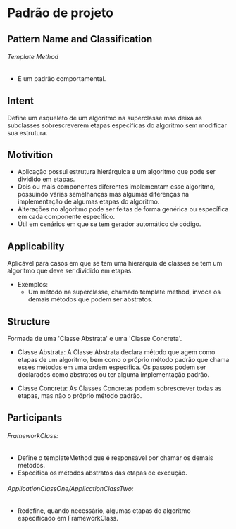 # Padrão de projeto

## Pattern Name and Classification
  ###### Template Method
  - É um padrão comportamental.
## Intent
  Define um esqueleto de um algoritmo na superclasse mas deixa as subclasses sobrescreverem etapas específicas do algoritmo sem modificar sua estrutura.

## Motivition
  - Aplicação possui estrutura hierárquica e um algoritmo que pode ser dividido em etapas.
  - Dois ou mais componentes diferentes implementam esse algoritmo, possuindo várias semelhanças mas algumas diferenças na implementação de algumas etapas do algoritmo.
  - Alterações no algoritmo pode ser feitas de forma genérica ou específica em cada componente específico.
  - Útil em cenários em que se tem gerador automático de código.
    
## Applicability
  Aplicável para casos em que se tem uma hierarquia de classes se tem um algoritmo que deve ser dividido em etapas.
  - Exemplos:
    - Um método na superclasse, chamado template method, invoca os demais métodos que podem ser abstratos.

## Structure  
  Formada de uma 'Classe Abstrata' e uma 'Classe Concreta'.
  
  - Classe Abstrata:
    A Classe Abstrata declara método que agem como etapas de um algoritmo, bem como o próprio método padrão que chama esses métodos em uma ordem específica. Os passos podem ser declarados como abstratos ou ter alguma implementação padrão.

  - Classe Concreta:
    As Classes Concretas podem sobrescrever todas as etapas, mas não o próprio método padrão.

## Participants
 ###### FrameworkClass:
  - Define o templateMethod que é responsável por chamar os demais métodos.
  - Especifica os métodos abstratos das etapas de execução.

###### ApplicationClassOne/ApplicationClassTwo: 
  - Redefine, quando necessário, algumas etapas do algoritmo especificado em FrameworkClass.